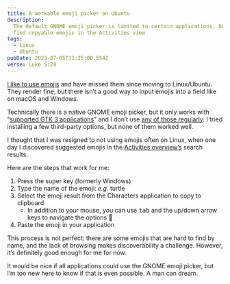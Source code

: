 ```yaml
---
title: A workable emoji picker on Ubuntu
description:
  The default GNOME emoji picker is limited to certain applications, but you can
  find copyable emojis in the Activities view
tags:
  - Linux
  - Ubuntu
pubDate: 2023-07-05T11:25:00.554Z
verse: Luke 5:24
---
```


[I like to use emojis](https://github.com/SeanMcP?tab=repositories&q=emoji&sort=stargazers)
and have missed them since moving to Linux/Ubuntu. They render fine, but there
isn’t a good way to input emojis into a field like on macOS and Windows.

Technically there is a native GNOME emoji picker, but it only works with
“[supported GTK 3 applications](https://itsfoss.com/ubuntu-emojis/)” and I don’t
use
[any of those regularly](https://en.wikipedia.org/wiki/List_of_GTK_applications).
I tried installing a few third-party options, but none of them worked well.

I thought that I was resigned to not using emojis often on Linux, when one day I
discovered suggested emojis in the
[Activities overview’s](https://help.ubuntu.com/stable/ubuntu-help/shell-introduction.html.he#activities)
search results.

Here are the steps that work for me:

1. Press the super key (formerly Windows)
2. Type the name of the emoji: _e.g._ turtle
3. Select the emoji result from the Characters application to copy to clipboard
   - In addition to your mouse, you can use <kbd>tab</kbd> and the up/down arrow
     keys to navigate the options 🙌
4. Paste the emoji in your application

This process is not perfect: there are some emojis that are hard to find by
name, and the lack of browsing makes discoverability a challenge. However, it’s
definitely good enough for me for now.

It would be nice if all applications could use the GNOME emoji picker, but I’m
too new here to know if that is even possible. A man can dream.
